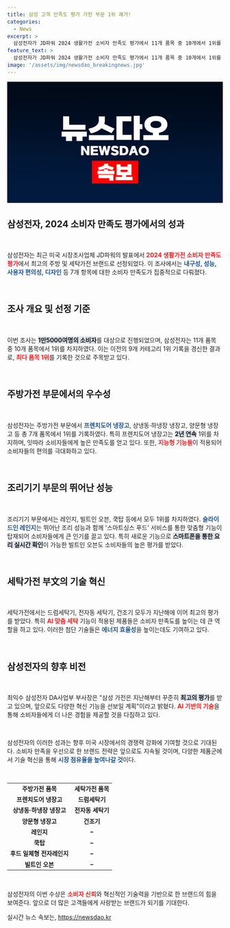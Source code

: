 ```yaml
---
title: 삼성 고객 만족도 평가 가전 부문 1위 쾌거!
categories:
  - News
excerpt: >
  삼성전자가 JD파워 2024 생활가전 소비자 만족도 평가에서 11개 품목 중 10개에서 1위를 차지하며 최고의 주방·세탁가전 브랜드로 선정됐다. AI 기반 혁신 기능과 뛰어난 성능이 소비자들을 사로잡았다.
feature_text: >
  삼성전자가 JD파워 2024 생활가전 소비자 만족도 평가에서 11개 품목 중 10개에서 1위를 차지하며 최고의 주방·세탁가전 브랜드로 선정됐다. AI 기반 혁신 기능과 뛰어난 성능이 소비자들을 사로잡았다.
image: '/assets/img/newsdao_breakingnews.jpg'
---
```


<p><img src="/assets/img/newsdao_breakingnews.jpg" alt="implanttips 속보" /></p>

<h2 data-ke-size="size26">삼성전자, 2024 소비자 만족도 평가에서의 성과</h2>

<p data-ke-size="size16">&nbsp;</p>

<p>삼성전자는 최근 미국 시장조사업체 JD파워의 발표에서 <b><span style="color: #ee2323;">2024 생활가전 소비자 만족도 평가</span></b>에서 최고의 주방 및 세탁가전 브랜드로 선정되었다. 이 조사에서는 <b><span style="color: #1a5490;">내구성, 성능, 사용자 편의성, 디자인</span></b> 등 7개 항목에 대한 소비자 만족도가 집중적으로 다뤄졌다. </p>

<p data-ke-size="size16">&nbsp;</p>

<h2 data-ke-size="size26">조사 개요 및 선정 기준</h2>

<p data-ke-size="size16">&nbsp;</p>

<p>이번 조사는 <b><span style="background-color: #21538527;">1만5000여명의 소비자</span></b>를 대상으로 진행되었으며, 삼성전자는 11개 품목 중 10개 품목에서 1위를 차지하였다. 이는 이전의 9개 카테고리 1위 기록을 경신한 결과로, <b><span style="color: #ee2323;">최다 품목 1위</span></b>를 기록한 것으로 주목받고 있다.</p>

<p data-ke-size="size16">&nbsp;</p>

<h2 data-ke-size="size26">주방가전 부문에서의 우수성</h2>

<p data-ke-size="size16">&nbsp;</p>

<p>삼성전자는 주방가전 부문에서 <b><span style="color: #1a5490;">프렌치도어 냉장고</span></b>, 상냉동·하냉장 냉장고, 양문형 냉장고 등 총 7개 품목에서 1위를 기록하였다. 특히 프렌치도어 냉장고는 <b><span style="background-color: #21538527;">2년 연속</span></b> 1위를 차지하며, 잇따라 소비자들에게 높은 만족도를 얻고 있다. 또한, <b><span style="color: #ee2323;">지능형 기능들</span></b>이 적용되어 소비자들의 편의를 극대화하고 있다.</p>

<p data-ke-size="size16">&nbsp;</p>

<h2 data-ke-size="size26">조리기기 부문의 뛰어난 성능</h2>

<p data-ke-size="size16">&nbsp;</p>

<p>조리기기 부문에서는 레인지, 빌트인 오븐, 쿡탑 등에서 모두 1위를 차지하였다. <b><span style="color: #1a5490;">슬라이드인 레인지</span></b>는 뛰어난 조리 성능과 함께 '스마트싱스 푸드' 서비스를 통한 맞춤형 기능이 탑재되어 소비자들에게 큰 인기를 끌고 있다. 특히 새로운 기능으로 <b><span style="background-color: #21538527;">스마트폰을 통한 요리 실시간 확인</span></b>이 가능한 빌트인 오븐도 소비자들의 높은 평가를 받았다.</p>

<p data-ke-size="size16">&nbsp;</p>

<h2 data-ke-size="size26">세탁가전 부文의 기술 혁신</h2>

<p data-ke-size="size16">&nbsp;</p>

<p>세탁가전에서는 드럼세탁기, 전자동 세탁기, 건조기 모두가 지난해에 이어 최고의 평가를 받았다. 특히 <b><span style="color: #ee2323;">AI 맞춤 세탁</span></b> 기능이 적용된 제품들은 소비자 만족도를 높이는 데 큰 역할을 하고 있다. 이러한 첨단 기술들은 <b><span style="color: #1a5490;">에너지 효율성</span></b>을 높이는데도 기여하고 있다.</p>

<p data-ke-size="size16">&nbsp;</p>

<h2 data-ke-size="size26">삼성전자의 향후 비전</h2>

<p data-ke-size="size16">&nbsp;</p>

<p>최익수 삼성전자 DA사업부 부사장은 "삼성 가전은 지난해부터 꾸준히 <b><span style="background-color: #21538527;">최고의 평가</span></b>를 받고 있으며, 앞으로도 다양한 혁신 기능을 선보일 계획"이라고 밝혔다. <b><span style="color: #ee2323;">AI 기반의 기술</span></b>을 통해 소비자들에게 더 나은 경험을 제공할 것을 다짐하고 있다.</p>

<p data-ke-size="size16">&nbsp;</p>

<p>삼성전자의 이러한 성과는 향후 미국 시장에서의 경쟁력 강화에 기여할 것으로 기대된다. 소비자 만족을 우선으로 한 브랜드 전략은 앞으로도 지속될 것이며, 다양한 제품군에서 기술 혁신을 통해 <b><span style="color: #1a5490;">시장 점유율을 높여나갈 것</span></b>이다.</p>

<p data-ke-size="size16">&nbsp;</p>

<table style="width: 100%; border-collapse: collapse;">
<tr>
<td style="text-align: center; height: 17px;"><b>주방가전 품목</b></td>
<td style="text-align: center; height: 17px;"><b>세탁가전 품목</b></td>
</tr>
<tr>
<td style="text-align: center; height: 17px;"><b>프렌치도어 냉장고</b></td>
<td style="text-align: center; height: 17px;"><b>드럼세탁기</b></td>
</tr>
<tr>
<td style="text-align: center; height: 17px;"><b>상냉동·하냉장 냉장고</b></td>
<td style="text-align: center; height: 17px;"><b>전자동 세탁기</b></td>
</tr>
<tr>
<td style="text-align: center; height: 17px;"><b>양문형 냉장고</b></td>
<td style="text-align: center; height: 17px;"><b>건조기</b></td>
</tr>
<tr>
<td style="text-align: center; height: 17px;"><b>레인지</b></td>
<td style="text-align: center; height: 17px;"><b>–</b></td>
</tr>
<tr>
<td style="text-align: center; height: 17px;"><b>쿡탑</b></td>
<td style="text-align: center; height: 17px;"><b>–</b></td>
</tr>
<tr>
<td style="text-align: center; height: 17px;"><b>후드 일체형 전자레인지</b></td>
<td style="text-align: center; height: 17px;"><b>–</b></td>
</tr>
<tr>
<td style="text-align: center; height: 17px;"><b>빌트인 오븐</b></td>
<td style="text-align: center; height: 17px;"><b>–</b></td>
</tr>
</table>

<p data-ke-size="size16">&nbsp;</p>

<p>삼성전자의 이번 수상은 <b><span style="color: #ee2323;">소비자 신뢰</span></b>와 혁신적인 기술력을 기반으로 한 브랜드의 힘을 보여준다. 앞으로 더 많은 고객들에게 사랑받는 브랜드가 되기를 기대한다.</p>
실시간 뉴스 속보는, <a href="https://newsdao.kr" rel="dofollow">https://newsdao.kr</a>


